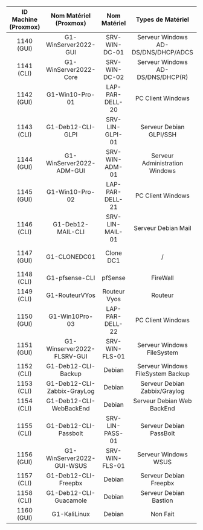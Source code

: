 | ID Machine (Proxmox) | Nom Matériel (Proxmox) | Nom Matériel | Types de Matériel | Statut Doc Install | Statut Doc Utilisateur |
|:-:|:-:|:-:|:-:|:-|:-|
| 1140 (GUI) | G1-WinServer2022-GUI | SRV-WIN-DC-01 | Serveur Windows AD-DS/DNS/DHCP/ADCS |Terminé |Terminé
| 1141 (CLI) | G1-WinServer2022-Core | SRV-WIN-DC-02 | Serveur Windows AD-DS/DNS/DHCP(R) |Terminé |Terminé
| 1142 (GUI) | G1-Win10-Pro-01 | LAP-PAR-DELL-20 | PC Client Windows |Pas de doc a faire | /
| 1143 (CLI) | G1-Deb12-CLI-GLPI | SRV-LIN-GLPI-01 | Serveur Debian GLPI/SSH |Terminé |Terminé 
| 1144 (GUI) | G1-WinServer2022-ADM-GUI | SRV-WIN-ADM-01 | Serveur Administration Windows | Non Fait | Non Fait 
| 1145 (GUI) | G1-Win10-Pro-02 | LAP-PAR-DELL-21 | PC Client Windows | Pas de doc a faire | / 
| 1146 (CLI) | G1-Deb12-MAIL-CLI | SRV-LIN-MAIL-01 | Serveur Debian Mail | Terminé |Non fait
| 1147 (GUI) | G1-CLONEDC01 | Clone DC1 | / |Pas de doc a faire
| 1148 (CLI) | G1-pfsense-CLI | pfSense | FireWall | Terminé | Non fait
| 1149 (CLI) | G1-RouteurVYos | Routeur Vyos | Routeur | Terminé | Non Fait
| 1150 (GUI) | G1-Win10Pro-03 | LAP-PAR-DELL-22 | PC Client Windows | | Non Fait 
| 1151 (GUI) | G1-Winserver2022-FLSRV-GUI | SRV-WIN-FLS-01 | Serveur Windows FileSystem |Terminé|Non Fait
| 1152 (CLI) | G1-Deb12-CLI-Backup | Debian | Serveur Windows FileSystem Backup | Non Fait | Non Fait
| 1153 (CLI) | G1-Deb12-CLI-Zabbix-GrayLog | Debian | Serveur Debian Zabbix/Graylog | | Non Fait
| 1154 (CLI) | G1-Deb12-CLI-WebBackEnd | Debian | Serveur Debian Web BackEnd | Non Fait | Non Fait
| 1155 (CLI) | G1-Deb12-CLI-Passbolt | SRV-LIN-PASS-01 | Serveur Debian PassBolt |  | Non Fait
| 1156 (GUI) | G1-WinServer2022-GUI-WSUS | SRV-WIN-FLS-01 | Serveur Windows WSUS | | Non Fait
| 1157 (CLI) | G1-Deb12-CLI-Freepbx | Debian | Serveur Debian Freepbx | Terminé | Non Fait
| 1158 (CLI) | G1-Deb12-CLI-Guacamole | Debian | Serveur Debian Bastion | Non Fait | Non Fait
| 1160 (GUI) | G1-KaliLinux | Debian |  Non Fait  | Non fait

